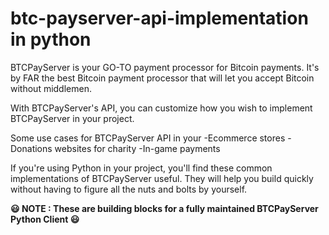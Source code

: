 # btc-payserver-api-implementation in python

BTCPayServer is your GO-TO payment processor for Bitcoin payments. It's by FAR the best Bitcoin payment processor that will let you accept
Bitcoin without middlemen.

With BTCPayServer's API, you can customize how you wish to implement BTCPayServer in your project. 

Some use cases for BTCPayServer API in your
      -Ecommerce stores 
      -Donations websites for charity
      -In-game payments

If you're using Python in your project, you'll find these common implementations of BTCPayServer useful. They will help you build quickly without having to
figure all the nuts and bolts by yourself.

**😃   NOTE : These are building blocks for a fully maintained BTCPayServer Python Client  😃**
